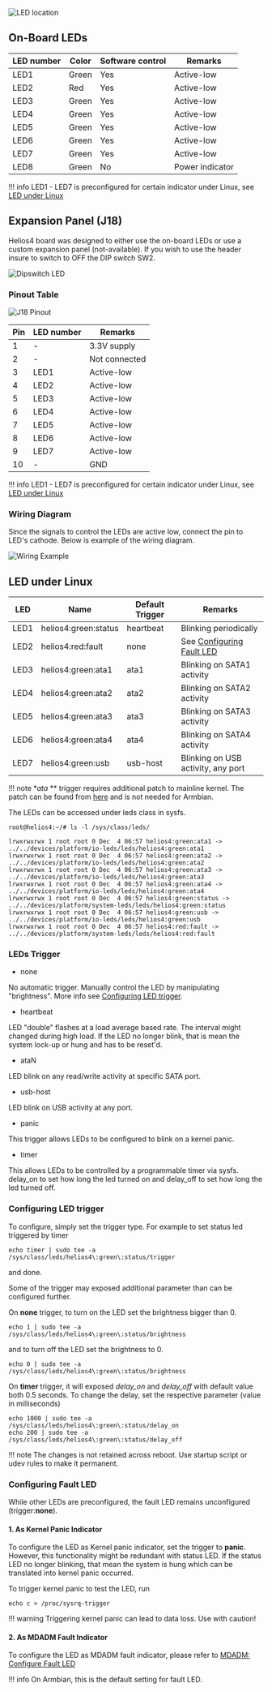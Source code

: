 ![LED location](/img/led/led_location.png)

## On-Board LEDs

| LED number | Color | Software control | Remarks |
|------------|-------|------------------|---------|
| LED1       | Green | Yes | Active-low |
| LED2       | Red   | Yes | Active-low |
| LED3       | Green | Yes | Active-low |
| LED4       | Green | Yes | Active-low |
| LED5       | Green | Yes | Active-low |
| LED6       | Green | Yes | Active-low |
| LED7       | Green | Yes | Active-low |
| LED8       | Green | No  | Power indicator |

!!! info
    LED1 - LED7 is preconfigured for certain indicator under Linux, see [LED under Linux](#led-under-linux)

## Expansion Panel (J18)

Helios4 board was designed to either use the on-board LEDs or use a custom expansion panel (not-available).
If you wish to use the header insure to switch to OFF the DIP switch SW2.

![Dipswitch LED](/img/led/dipswitch_led_off.png)

### Pinout Table

![J18 Pinout](/img/led/gpio_pinout_j18.png)

| Pin | LED number | Remarks |
|-----|------------|---------|
|  1  |  -   |  3.3V supply  |
|  2  |  -   |  Not connected |
|  3  | LED1 | Active-low |
|  4  | LED2 | Active-low |
|  5  | LED3 | Active-low |
|  6  | LED4 | Active-low |
|  7  | LED5 | Active-low |
|  8  | LED6 | Active-low |
|  9  | LED7 | Active-low |
| 10  |  -   | GND |

!!! info
    LED1 - LED7 is preconfigured for certain indicator under Linux, see [LED under Linux](#led-under-linux)

### Wiring Diagram

Since the signals to control the LEDs are active low, connect the pin to LED's cathode.
Below is example of the wiring diagram.

![Wiring Example](/img/led/led_expansion_wiring_diagram.png)


## LED under Linux

| LED  | Name                 | Default Trigger | Remarks |
|------|----------------------|-----------------|---------|
| LED1 | helios4:green:status | heartbeat | Blinking periodically |
| LED2 | helios4:red:fault    | none      | See [Configuring Fault LED](#configuring-fault-led) |
| LED3 | helios4:green:ata1   | ata1      | Blinking on SATA1 activity |
| LED4 | helios4:green:ata2   | ata2      | Blinking on SATA2 activity |
| LED5 | helios4:green:ata3   | ata3      | Blinking on SATA3 activity |
| LED6 | helios4:green:ata4   | ata4      | Blinking on SATA4 activity |
| LED7 | helios4:green:usb    | usb-host  | Blinking on USB activity, any port |

!!! note
    **ata* ** trigger requires additional patch to mainline kernel. The patch can be found from
    [here](/files/led/libata_leds_trigger_mvebu.patch) and is not needed for Armbian.

The LEDs can be accessed under leds class in sysfs.

```
root@helios4:~/# ls -l /sys/class/leds/

lrwxrwxrwx 1 root root 0 Dec  4 06:57 helios4:green:ata1 -> ../../devices/platform/io-leds/leds/helios4:green:ata1
lrwxrwxrwx 1 root root 0 Dec  4 06:57 helios4:green:ata2 -> ../../devices/platform/io-leds/leds/helios4:green:ata2
lrwxrwxrwx 1 root root 0 Dec  4 06:57 helios4:green:ata3 -> ../../devices/platform/io-leds/leds/helios4:green:ata3
lrwxrwxrwx 1 root root 0 Dec  4 06:57 helios4:green:ata4 -> ../../devices/platform/io-leds/leds/helios4:green:ata4
lrwxrwxrwx 1 root root 0 Dec  4 06:57 helios4:green:status -> ../../devices/platform/system-leds/leds/helios4:green:status
lrwxrwxrwx 1 root root 0 Dec  4 06:57 helios4:green:usb -> ../../devices/platform/io-leds/leds/helios4:green:usb
lrwxrwxrwx 1 root root 0 Dec  4 06:57 helios4:red:fault -> ../../devices/platform/system-leds/leds/helios4:red:fault

```

### LEDs Trigger

- none

No automatic trigger. Manually control the LED by manipulating "brightness".
More info see [Configuring LED trigger](#configuring-led-trigger).

- heartbeat

LED "double" flashes at a load average based rate. The interval might changed during high load.
If the LED no longer blink, that is mean the system lock-up or hung and has to be reset'd.

- ataN

LED blink on any read/write activity at specific SATA port.

- usb-host

LED blink on USB activity at any port.

- panic

This trigger allows LEDs to be configured to blink on a kernel panic.

- timer

This allows LEDs to be controlled by a programmable timer via sysfs. delay_on to set how long
the led turned on and delay_off to set how long the led turned off.


### Configuring LED trigger

To configure, simply set the trigger type. For example to set status led triggered by timer

```
echo timer | sudo tee -a  /sys/class/leds/helios4\:green\:status/trigger
```

and done.

Some of the trigger may exposed additional parameter than can be configured further.

On **none** trigger, to turn on the LED set the brightness bigger than 0.

```
echo 1 | sudo tee -a  /sys/class/leds/helios4\:green\:status/brightness
```

and to turn off the LED set the brightness to 0.

```
echo 0 | sudo tee -a  /sys/class/leds/helios4\:green\:status/brightness
```

On **timer** trigger, it will exposed *delay_on* and *delay_off* with default value both 0.5 seconds.
To change the delay, set the respective parameter (value in milliseconds)

```
echo 1000 | sudo tee -a  /sys/class/leds/helios4\:green\:status/delay_on
echo 200 | sudo tee -a  /sys/class/leds/helios4\:green\:status/delay_off
```

!!! note
    The changes is not retained across reboot. Use startup script or udev rules to make it permanent.

### Configuring Fault LED

While other LEDs are preconfigured, the fault LED remains unconfigured (trigger:**none**).

#### 1. As Kernel Panic Indicator

To configure the LED as Kernel panic indicator, set the trigger to **panic**.
However, this functionality might be redundant with status LED. If the status LED no longer blinking,
that mean the system is hung which can be translated into kernel panic occurred.

To trigger kernel panic to test the LED, run
```
echo c > /proc/sysrq-trigger
```

!!! warning
    Triggering kernel panic can lead to data loss. Use with caution!

#### 2. As MDADM Fault Indicator

To configure the LED as MDADM fault indicator, please refer to [MDADM: Configure Fault LED](/mdadm/#configure-fault-led)

!!! info
    On Armbian, this is the default setting for fault LED.
